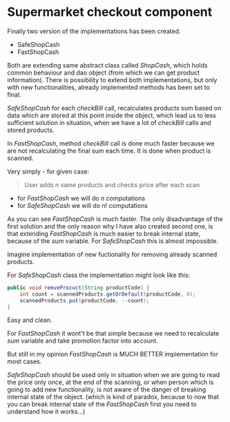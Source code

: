 # Supermarket checkout component
Finally two version of the implementations has been created.
- SafeShopCash
- FastShopCash

Both are extending same abstract class called *ShopCash*, which holds
common behaviour and dao object (from which we can get product information).
There is possibility to extend both implementations, but only with new
functionalities, already implemented methods has been set to final.

*SafeShopCash* for each *checkBill* call, recalculates products sum
based on data which are stored at this point inside the object,
which lead us to less sufficient solution in situation, when we have
a lot of *checkBill* calls and stored products.

In *FastShopCash*, method *checkBill* call is done much faster because
we are not recalculating the final sum each time. It is done when product
is scanned.

Very simply - for given case:
> User adds n same products and checks price after each scan

- for *FastShopCash* we will do n computations
- for *SafeShopCash* we will do n! computations

As you can see *FastShopCash* is much faster. The only disadvantage of
the first solution and the only reason why I have also created second one,
is that extending *FastShopCash* is much easier to break internal state,
because of the *sum* variable. For *SafeShopCash* this is almost impossible.

Imagine implementation of new fuctionality for removing already scanned
products.

For *SafeShopCash* class the implementation might look like this:
```java
public void remveProcuct(String productCode) {
    int count = scannedProducts.getOrDefault(productCode, 0);
    scannedProducts.put(productCode, --count);
}
```
Easy and clean.


For *FastShopCash* it wont't be that simple because we need to recalculate
*sum* variable and take promotion factor into account.

But still in my opinion *FastShopCash* is MUCH BETTER implementation for
most cases.


*SafeShopCash* should be used only in situation when we are going to
read the price only once, at the end of the scanning, or when person
which is going to add new functionality, is not aware of the danger of
breaking internal state of the object. (which is kind of paradox, because
to now that you can break internal state of the *FastShopCash* first you
need to understand how it works...)